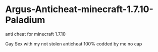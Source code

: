 # Argus-Anticheat-minecraft-1.7.10-Paladium
 anti cheat for minecraft 1.7.10 


Gay Sex with my not stolen anticheat 100% codded by me no cap